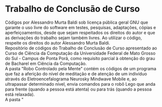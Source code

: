 # Trabalho de Conclusão de Curso
Códigos por Alessandro Murta Baldi sob licença pública geral GNU que garante o uso livre do software em testes, pesquisas, adaptações, cópias e aperfeiçoamentos, desde que sejam respeitados os direitos do autor e que as derivações do trabalho sejam também livres. Ao utilizar o código, respeite os direitos do autor Alessandro Murta Baldi.<br/>
Repositório de códigos do Trabalho de Conclusão de Curso apresentado ao Curso de Ciência da Computação da Universidade Federal de Mato Grosso do Sul - Campus de Ponta Porã, como requisito parcial à obtenção do grau de Bacharel em Ciência da Computação.<br/>
A pasta "Robo Controlado pela Mente" contém os códigos de um programa que faz a aferição do nível de meditação e de atenção de um indivíduo através do Eletroencefalograma Neurosky Mindwave Mobile e, ao ultrapassar determinado nível, envia comandos para o robô Lego que anda para frente (quando a pessoa está atenta) ou para trás (quando a pessoa está relaxada).<br/>
A pasta "
